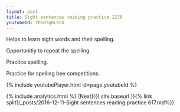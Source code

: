 ```yaml
---
layout: post
title: Sight sentences reading practice 1278
youtubeId: ZPx0Tg0LFCU
---
```

 
 
Helps to learn sight words and their spelling.

Opportunitiy to repeat the spelling. 

Practice spelling. 
 
Practice for spelling bee competitions. 
 
{% include youtubePlayer.html id=page.youtubeId %}
 
 
{% include analytics.html %} 
[Next]({{ site.baseurl }}{% link  split1/_posts/2016-12-11-Sight sentences reading practice 617.md%})
 
